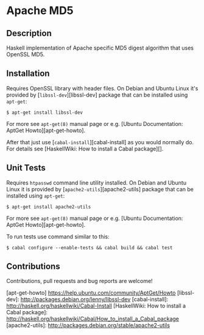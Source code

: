 Apache MD5
==========


Description
-----------

Haskell implementation of Apache specific MD5 digest algorithm that uses
OpenSSL MD5.


Installation
------------

Requires OpenSSL library with header files. On Debian and Ubuntu Linux it's
provided by [`libssl-dev`][libssl-dev] package that can be installed using
`apt-get`:

    $ apt-get install libssl-dev

For more see `apt-get(8)` manual page or e.g. [Ubuntu Documentation: AptGet
Howto][apt-get-howto].

After that just use [`cabal-install`][cabal-install] as you would normally do.
For details see [HaskellWiki: How to install a Cabal package][].


Unit Tests
----------

Requires `htpasswd` command line utility installed. On Debian and Ubuntu Linux
it is provided by [`apache2-utils`][apache2-utils] package that can be
installed using `apt-get`:

    $ apt-get install apache2-utils

For more see `apt-get(8)` manual page or e.g. [Ubuntu Documentation: AptGet
Howto][apt-get-howto].

To run tests use command similar to this:

    $ cabal configure --enable-tests && cabal build && cabal test


Contributions
-------------

Contributions, pull requests and bug reports are welcome!


[apt-get-howto]
    https://help.ubuntu.com/community/AptGet/Howto
[libssl-dev]:
    http://packages.debian.org/lenny/libssl-dev
[cabal-install]:
    http://haskell.org/haskellwiki/Cabal-Install
[HaskellWiki: How to install a Cabal package]:
    http://haskell.org/haskellwiki/Cabal/How_to_install_a_Cabal_package
[apache2-utils]:
    http://packages.debian.org/stable/apache2-utils
